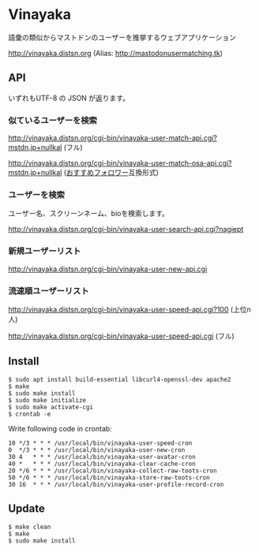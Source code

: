# Vinayaka

語彙の類似からマストドンのユーザーを推挙するウェブアプリケーション

http://vinayaka.distsn.org
(Alias: http://mastodonusermatching.tk)

## API

いずれもUTF-8 の JSON が返ります。

### 似ているユーザーを検索

http://vinayaka.distsn.org/cgi-bin/vinayaka-user-match-api.cgi?mstdn.jp+nullkal (フル)

http://vinayaka.distsn.org/cgi-bin/vinayaka-user-match-osa-api.cgi?mstdn.jp+nullkal ([おすすめフォロワー](https://followlink.osa-p.net/recommend.html)互換形式)


### ユーザーを検索

ユーザー名、スクリーンネーム、bioを検索します。

http://vinayaka.distsn.org/cgi-bin/vinayaka-user-search-api.cgi?nagiept

### 新規ユーザーリスト

http://vinayaka.distsn.org/cgi-bin/vinayaka-user-new-api.cgi

### 流速順ユーザーリスト

http://vinayaka.distsn.org/cgi-bin/vinayaka-user-speed-api.cgi?100 (上位n人)

http://vinayaka.distsn.org/cgi-bin/vinayaka-user-speed-api.cgi (フル)

## Install

    $ sudo apt install build-essential libcurl4-openssl-dev apache2
    $ make
    $ sudo make install
    $ sudo make initialize
    $ sudo make activate-cgi
    $ crontab -e

Write following code in crontab:

    10 */3 * * * /usr/local/bin/vinayaka-user-speed-cron
    0  */3 * * * /usr/local/bin/vinayaka-user-new-cron
    30 4   * * * /usr/local/bin/vinayaka-user-avatar-cron
    40 *   * * * /usr/local/bin/vinayaka-clear-cache-cron
    20 */6 * * * /usr/local/bin/vinayaka-collect-raw-toots-cron
    50 */6 * * * /usr/local/bin/vinayaka-store-raw-toots-cron
    30 16  * * * /usr/local/bin/vinayaka-user-profile-record-cron

## Update

    $ make clean
    $ make
    $ sudo make install
